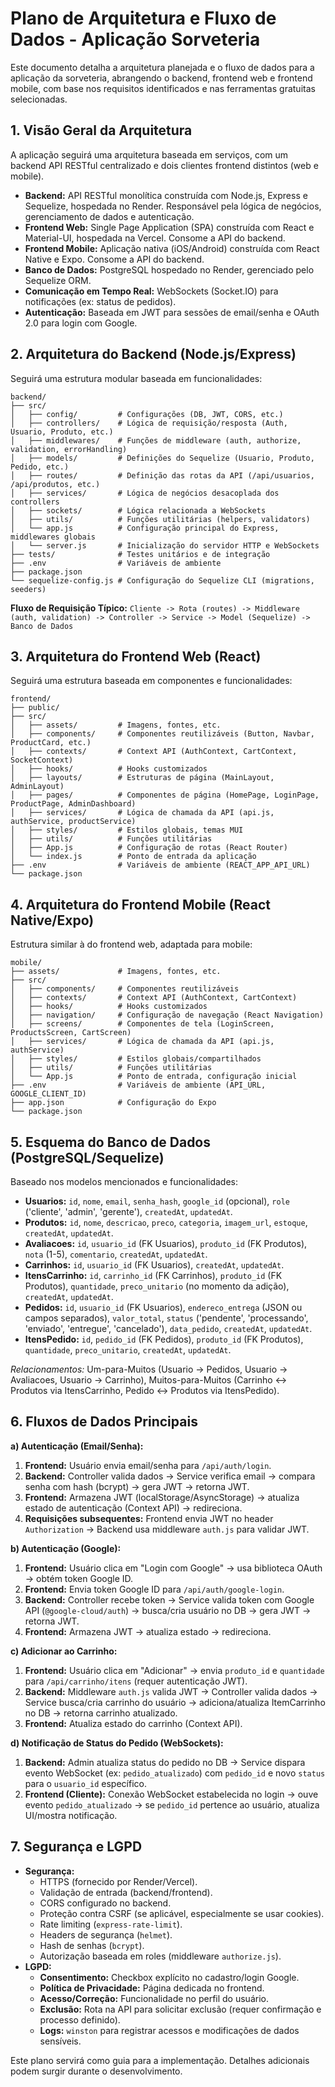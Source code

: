 # Plano de Arquitetura e Fluxo de Dados - Aplicação Sorveteria

Este documento detalha a arquitetura planejada e o fluxo de dados para a aplicação da sorveteria, abrangendo o backend, frontend web e frontend mobile, com base nos requisitos identificados e nas ferramentas gratuitas selecionadas.

## 1. Visão Geral da Arquitetura

A aplicação seguirá uma arquitetura baseada em serviços, com um backend API RESTful centralizado e dois clientes frontend distintos (web e mobile).

- **Backend:** API RESTful monolítica construída com Node.js, Express e Sequelize, hospedada no Render. Responsável pela lógica de negócios, gerenciamento de dados e autenticação.
- **Frontend Web:** Single Page Application (SPA) construída com React e Material-UI, hospedada na Vercel. Consome a API do backend.
- **Frontend Mobile:** Aplicação nativa (iOS/Android) construída com React Native e Expo. Consome a API do backend.
- **Banco de Dados:** PostgreSQL hospedado no Render, gerenciado pelo Sequelize ORM.
- **Comunicação em Tempo Real:** WebSockets (Socket.IO) para notificações (ex: status de pedidos).
- **Autenticação:** Baseada em JWT para sessões de email/senha e OAuth 2.0 para login com Google.

## 2. Arquitetura do Backend (Node.js/Express)

Seguirá uma estrutura modular baseada em funcionalidades:

```
backend/
├── src/
│   ├── config/         # Configurações (DB, JWT, CORS, etc.)
│   ├── controllers/    # Lógica de requisição/resposta (Auth, Usuario, Produto, etc.)
│   ├── middlewares/    # Funções de middleware (auth, authorize, validation, errorHandling)
│   ├── models/         # Definições do Sequelize (Usuario, Produto, Pedido, etc.)
│   ├── routes/         # Definição das rotas da API (/api/usuarios, /api/produtos, etc.)
│   ├── services/       # Lógica de negócios desacoplada dos controllers
│   ├── sockets/        # Lógica relacionada a WebSockets
│   ├── utils/          # Funções utilitárias (helpers, validators)
│   └── app.js          # Configuração principal do Express, middlewares globais
│   └── server.js       # Inicialização do servidor HTTP e WebSockets
├── tests/              # Testes unitários e de integração
├── .env                # Variáveis de ambiente
├── package.json
└── sequelize-config.js # Configuração do Sequelize CLI (migrations, seeders)
```

**Fluxo de Requisição Típico:**
`Cliente -> Rota (routes) -> Middleware (auth, validation) -> Controller -> Service -> Model (Sequelize) -> Banco de Dados`

## 3. Arquitetura do Frontend Web (React)

Seguirá uma estrutura baseada em componentes e funcionalidades:

```
frontend/
├── public/
├── src/
│   ├── assets/         # Imagens, fontes, etc.
│   ├── components/     # Componentes reutilizáveis (Button, Navbar, ProductCard, etc.)
│   ├── contexts/       # Context API (AuthContext, CartContext, SocketContext)
│   ├── hooks/          # Hooks customizados
│   ├── layouts/        # Estruturas de página (MainLayout, AdminLayout)
│   ├── pages/          # Componentes de página (HomePage, LoginPage, ProductPage, AdminDashboard)
│   ├── services/       # Lógica de chamada da API (api.js, authService, productService)
│   ├── styles/         # Estilos globais, temas MUI
│   ├── utils/          # Funções utilitárias
│   ├── App.js          # Configuração de rotas (React Router)
│   └── index.js        # Ponto de entrada da aplicação
├── .env                # Variáveis de ambiente (REACT_APP_API_URL)
└── package.json
```

## 4. Arquitetura do Frontend Mobile (React Native/Expo)

Estrutura similar à do frontend web, adaptada para mobile:

```
mobile/
├── assets/             # Imagens, fontes, etc.
├── src/
│   ├── components/     # Componentes reutilizáveis
│   ├── contexts/       # Context API (AuthContext, CartContext)
│   ├── hooks/          # Hooks customizados
│   ├── navigation/     # Configuração de navegação (React Navigation)
│   ├── screens/        # Componentes de tela (LoginScreen, ProductsScreen, CartScreen)
│   ├── services/       # Lógica de chamada da API (api.js, authService)
│   ├── styles/         # Estilos globais/compartilhados
│   ├── utils/          # Funções utilitárias
│   └── App.js          # Ponto de entrada, configuração inicial
├── .env                # Variáveis de ambiente (API_URL, GOOGLE_CLIENT_ID)
├── app.json            # Configuração do Expo
└── package.json
```

## 5. Esquema do Banco de Dados (PostgreSQL/Sequelize)

Baseado nos modelos mencionados e funcionalidades:

- **Usuarios:** `id`, `nome`, `email`, `senha_hash`, `google_id` (opcional), `role` ('cliente', 'admin', 'gerente'), `createdAt`, `updatedAt`.
- **Produtos:** `id`, `nome`, `descricao`, `preco`, `categoria`, `imagem_url`, `estoque`, `createdAt`, `updatedAt`.
- **Avaliacoes:** `id`, `usuario_id` (FK Usuarios), `produto_id` (FK Produtos), `nota` (1-5), `comentario`, `createdAt`, `updatedAt`.
- **Carrinhos:** `id`, `usuario_id` (FK Usuarios), `createdAt`, `updatedAt`.
- **ItensCarrinho:** `id`, `carrinho_id` (FK Carrinhos), `produto_id` (FK Produtos), `quantidade`, `preco_unitario` (no momento da adição), `createdAt`, `updatedAt`.
- **Pedidos:** `id`, `usuario_id` (FK Usuarios), `endereco_entrega` (JSON ou campos separados), `valor_total`, `status` ('pendente', 'processando', 'enviado', 'entregue', 'cancelado'), `data_pedido`, `createdAt`, `updatedAt`.
- **ItensPedido:** `id`, `pedido_id` (FK Pedidos), `produto_id` (FK Produtos), `quantidade`, `preco_unitario`, `createdAt`, `updatedAt`.

*Relacionamentos:* Um-para-Muitos (Usuario -> Pedidos, Usuario -> Avaliacoes, Usuario -> Carrinho), Muitos-para-Muitos (Carrinho <-> Produtos via ItensCarrinho, Pedido <-> Produtos via ItensPedido).

## 6. Fluxos de Dados Principais

**a) Autenticação (Email/Senha):**
1.  **Frontend:** Usuário envia email/senha para `/api/auth/login`.
2.  **Backend:** Controller valida dados -> Service verifica email -> compara senha com hash (bcrypt) -> gera JWT -> retorna JWT.
3.  **Frontend:** Armazena JWT (localStorage/AsyncStorage) -> atualiza estado de autenticação (Context API) -> redireciona.
4.  **Requisições subsequentes:** Frontend envia JWT no header `Authorization` -> Backend usa middleware `auth.js` para validar JWT.

**b) Autenticação (Google):**
1.  **Frontend:** Usuário clica em "Login com Google" -> usa biblioteca OAuth -> obtém token Google ID.
2.  **Frontend:** Envia token Google ID para `/api/auth/google-login`.
3.  **Backend:** Controller recebe token -> Service valida token com Google API (`@google-cloud/auth`) -> busca/cria usuário no DB -> gera JWT -> retorna JWT.
4.  **Frontend:** Armazena JWT -> atualiza estado -> redireciona.

**c) Adicionar ao Carrinho:**
1.  **Frontend:** Usuário clica em "Adicionar" -> envia `produto_id` e `quantidade` para `/api/carrinho/itens` (requer autenticação JWT).
2.  **Backend:** Middleware `auth.js` valida JWT -> Controller valida dados -> Service busca/cria carrinho do usuário -> adiciona/atualiza ItemCarrinho no DB -> retorna carrinho atualizado.
3.  **Frontend:** Atualiza estado do carrinho (Context API).

**d) Notificação de Status do Pedido (WebSockets):**
1.  **Backend:** Admin atualiza status do pedido no DB -> Service dispara evento WebSocket (ex: `pedido_atualizado`) com `pedido_id` e novo `status` para o `usuario_id` específico.
2.  **Frontend (Cliente):** Conexão WebSocket estabelecida no login -> ouve evento `pedido_atualizado` -> se `pedido_id` pertence ao usuário, atualiza UI/mostra notificação.

## 7. Segurança e LGPD

- **Segurança:**
    - HTTPS (fornecido por Render/Vercel).
    - Validação de entrada (backend/frontend).
    - CORS configurado no backend.
    - Proteção contra CSRF (se aplicável, especialmente se usar cookies).
    - Rate limiting (`express-rate-limit`).
    - Headers de segurança (`helmet`).
    - Hash de senhas (`bcrypt`).
    - Autorização baseada em roles (middleware `authorize.js`).
- **LGPD:**
    - **Consentimento:** Checkbox explícito no cadastro/login Google.
    - **Política de Privacidade:** Página dedicada no frontend.
    - **Acesso/Correção:** Funcionalidade no perfil do usuário.
    - **Exclusão:** Rota na API para solicitar exclusão (requer confirmação e processo definido).
    - **Logs:** `winston` para registrar acessos e modificações de dados sensíveis.

Este plano servirá como guia para a implementação. Detalhes adicionais podem surgir durante o desenvolvimento.
